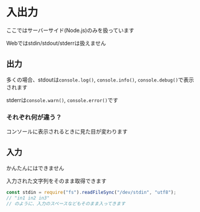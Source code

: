 # 入出力

ここではサーバーサイド(Node.js)のみを扱っています

Webではstdin/stdout/stderrは扱えません

## 出力

多くの場合、stdoutは`console.log()`, `console.info()`, `console.debug()`で表示されます

stderrは`console.warn()`, `console.error()`です

### それぞれ何が違う？

コンソールに表示されるときに見た目が変わります

## 入力

かんたんにはできません

入力された文字列をそのまま取得できます

```javascript
const stdin = require("fs").readFileSync("/dev/stdin", "utf8");
// "in1 in2 in3"
// のように、入力のスペースなどもそのまま入ってきます
```
